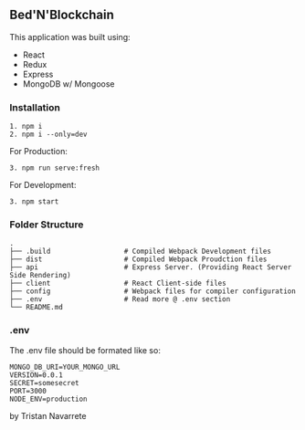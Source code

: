 ## Bed'N'Blockchain

This application was built using:
- React
- Redux
- Express
- MongoDB w/ Mongoose

### Installation
    1. npm i
    2. npm i --only=dev

For Production:

    3. npm run serve:fresh

For Development:

    3. npm start

### Folder Structure
    .
    ├── .build                  # Compiled Webpack Development files
    ├── dist                    # Compiled Webpack Proudction files
    ├── api                     # Express Server. (Providing React Server Side Rendering)
    ├── client                  # React Client-side files
    ├── config                  # Webpack files for compiler configuration
    ├── .env                    # Read more @ .env section
    └── README.md

### .env
The .env file should be formated like so:

    MONGO_DB_URI=YOUR_MONGO_URL
    VERSION=0.0.1
    SECRET=somesecret
    PORT=3000
    NODE_ENV=production

by Tristan Navarrete
